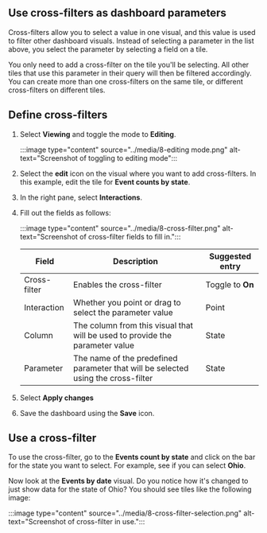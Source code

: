 ## Use cross-filters as dashboard parameters

Cross-filters allow you to select a value in one visual, and this value is used to filter other dashboard visuals. Instead of selecting a parameter in the list above, you select the parameter by selecting a field on a tile.

You only need to add a cross-filter on the tile you'll be selecting. All other tiles that use this parameter in their query will then be filtered accordingly. You can create more than one cross-filters on the same tile, or different cross-filters on different tiles. 

## Define cross-filters

1. Select **Viewing** and toggle the mode to **Editing**.

    :::image type="content" source="../media/8-editing mode.png" alt-text="Screenshot of toggling to editing mode":::

1. Select the **edit** icon on the visual where you want to add cross-filters. In this example, edit the tile for **Event counts by state**.
1. In the right pane, select **Interactions**.
1. Fill out the fields as follows:

    :::image type="content" source="../media/8-cross-filter.png" alt-text="Screenshot of cross-filter fields to fill in.":::

    | Field | Description | Suggested entry|
    |---|---|---|
    | Cross-filter |  Enables the cross-filter  | Toggle to **On**
    | Interaction | Whether you point or drag to select the parameter value   | Point
    | Column | The column from this visual that will be used to provide the parameter value  | State
    | Parameter | The name of the predefined parameter that will be selected using the cross-filter   | State

1. Select **Apply changes**
1. Save the dashboard using the **Save** icon.

## Use a cross-filter

To use the cross-filter, go to the **Events count by state** and click on the bar for the state you want to select. For example, see if you can select **Ohio**. 

Now look at the **Events by date** visual. Do you notice how it's changed to just show data for the state of Ohio? You should see tiles like the following image:

:::image type="content" source="../media/8-cross-filter-selection.png" alt-text="Screenshot of cross-filter in use.":::


